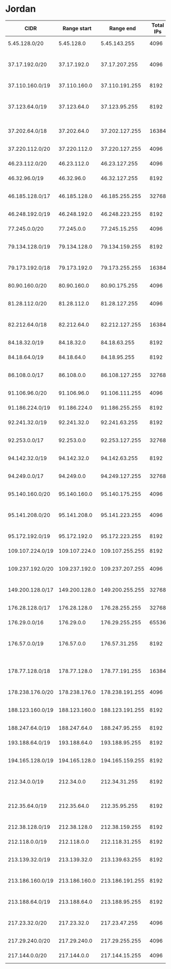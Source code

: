 # Jordan

CIDR               | Range start     | Range end       | Total IPs  | Assign date | Owner
------------------ | --------------- | --------------- | ---------- | ----------- | -----
5.45.128.0/20      | 5.45.128.0      | 5.45.143.255    | 4096       | 2012-05-25  | Umniah Lil-Hawatef Al-Mutanaqelah Co.
37.17.192.0/20     | 37.17.192.0     | 37.17.207.255   | 4096       | 2011-12-19  | Al mouakhah lil khadamat al logesteih wa al itisalat
37.110.160.0/19    | 37.110.160.0    | 37.110.191.255  | 8192       | 2012-02-08  | 
37.123.64.0/19     | 37.123.64.0     | 37.123.95.255   | 8192       | 2012-02-15  | Al mouakhah lil khadamat al logesteih wa al itisalat
37.202.64.0/18     | 37.202.64.0     | 37.202.127.255  | 16384      | 2012-03-23  | Jordan Data Communications Company LLC
37.220.112.0/20    | 37.220.112.0    | 37.220.127.255  | 4096       | 2012-04-03  | Batelco Jordan
46.23.112.0/20     | 46.23.112.0     | 46.23.127.255   | 4096       | 2010-12-08  | Umniah Mobile Company PLC
46.32.96.0/19      | 46.32.96.0      | 46.32.127.255   | 8192       | 2010-08-13  | Linkdotnet-Jordan
46.185.128.0/17    | 46.185.128.0    | 46.185.255.255  | 32768      | 2010-11-11  | Jordan Data Communications Company LLC
46.248.192.0/19    | 46.248.192.0    | 46.248.223.255  | 8192       | 2010-12-22  | Umniah Mobile Company PLC
77.245.0.0/20      | 77.245.0.0      | 77.245.15.255   | 4096       | 2007-04-10  | Linkdotnet-Jordan
79.134.128.0/19    | 79.134.128.0    | 79.134.159.255  | 8192       | 2007-10-22  | JORDAN TV CABLE & INTERNET SERVICES CO
79.173.192.0/18    | 79.173.192.0    | 79.173.255.255  | 16384      | 2007-10-31  | Jordan Data Communications Company LLC
80.90.160.0/20     | 80.90.160.0     | 80.90.175.255   | 4096       | 2001-09-07  | Linkdotnet-Jordan
81.28.112.0/20     | 81.28.112.0     | 81.28.127.255   | 4096       | 2006-03-17  | AL-HADATHEH LIL-ITISALAT WA AL-TECHNOLOGIA CO.
82.212.64.0/18     | 82.212.64.0     | 82.212.127.255  | 16384      | 2008-09-11  | AL-HADATHEH LIL-ITISALAT WA AL-TECHNOLOGIA CO.
84.18.32.0/19      | 84.18.32.0      | 84.18.63.255    | 8192       | 2004-08-11  | Royal Hashemite Court
84.18.64.0/19      | 84.18.64.0      | 84.18.95.255    | 8192       | 2004-08-11  | Farah Trading & Contracting Co.
86.108.0.0/17      | 86.108.0.0      | 86.108.127.255  | 32768      | 2005-05-23  | Jordan Data Communications Company LLC
91.106.96.0/20     | 91.106.96.0     | 91.106.111.255  | 4096       | 2012-06-21  | Batelco Jordan
91.186.224.0/19    | 91.186.224.0    | 91.186.255.255  | 8192       | 2006-11-13  | Batelco Jordan
92.241.32.0/19     | 92.241.32.0     | 92.241.63.255   | 8192       | 2007-12-05  | Umniah Mobile Company PLC
92.253.0.0/17      | 92.253.0.0      | 92.253.127.255  | 32768      | 2009-09-25  | Jordan Data Communications Company LLC
94.142.32.0/19     | 94.142.32.0     | 94.142.63.255   | 8192       | 2008-12-16  | Linkdotnet-Jordan
94.249.0.0/17      | 94.249.0.0      | 94.249.127.255  | 32768      | 2008-09-16  | Jordan Data Communications Company LLC
95.140.160.0/20    | 95.140.160.0    | 95.140.175.255  | 4096       | 2009-03-17  | 
95.141.208.0/20    | 95.141.208.0    | 95.141.223.255  | 4096       | 2009-06-30  | Al mouakhah lil khadamat al logesteih wa al itisalat
95.172.192.0/19    | 95.172.192.0    | 95.172.223.255  | 8192       | 2009-03-02  | Umniah Mobile Company PLC
109.107.224.0/19   | 109.107.224.0   | 109.107.255.255 | 8192       | 2009-10-22  | Umniah Mobile Company PLC
109.237.192.0/20   | 109.237.192.0   | 109.237.207.255 | 4096       | 2010-01-18  | VTEL HOLDINGS LIMITED/JORDAN CO.
149.200.128.0/17   | 149.200.128.0   | 149.200.255.255 | 32768      | 2011-08-15  | Jordan Data Communications Company LLC
176.28.128.0/17    | 176.28.128.0    | 176.28.255.255  | 32768      | 2011-05-20  | Linkdotnet-Jordan
176.29.0.0/16      | 176.29.0.0      | 176.29.255.255  | 65536      | 2011-05-20  | Linkdotnet-Jordan
176.57.0.0/19      | 176.57.0.0      | 176.57.31.255   | 8192       | 2011-05-31  | Al mouakhah lil khadamat al logesteih wa al itisalat
178.77.128.0/18    | 178.77.128.0    | 178.77.191.255  | 16384      | 2010-04-21  | Al mouakhah lil khadamat al logesteih wa al itisalat
178.238.176.0/20   | 178.238.176.0   | 178.238.191.255 | 4096       | 2010-07-26  | Umniah Lil-Hawatef Al-Mutanaqelah Co.
188.123.160.0/19   | 188.123.160.0   | 188.123.191.255 | 8192       | 2009-06-16  | AL-HADATHEH LIL-ITISALAT WA AL-TECHNOLOGIA CO.
188.247.64.0/19    | 188.247.64.0    | 188.247.95.255  | 8192       | 2009-08-25  | Linkdotnet-Jordan
193.188.64.0/19    | 193.188.64.0    | 193.188.95.255  | 8192       | 1995-12-29  | National Information Technology Center
194.165.128.0/19   | 194.165.128.0   | 194.165.159.255 | 8192       | 1996-02-01  | Jordan Data Communications Company LLC
212.34.0.0/19      | 212.34.0.0      | 212.34.31.255   | 8192       | 1998-03-04  | Jordan Telecommunications Company
212.35.64.0/19     | 212.35.64.0     | 212.35.95.255   | 8192       | 1998-07-27  | FIRSTNET (First Data Communication Group)
212.38.128.0/19    | 212.38.128.0    | 212.38.159.255  | 8192       | 1998-05-11  | 
212.118.0.0/19     | 212.118.0.0     | 212.118.31.255  | 8192       | 1998-10-26  | Batelco Jordan
213.139.32.0/19    | 213.139.32.0    | 213.139.63.255  | 8192       | 2000-10-24  | Jordan Telecommunications Company
213.186.160.0/19   | 213.186.160.0   | 213.186.191.255 | 8192       | 2001-09-12  | Jordan Data Communications Company LLC
213.188.64.0/19    | 213.188.64.0    | 213.188.95.255  | 8192       | 2007-12-11  | VTEL HOLDINGS LIMITED/JORDAN CO.
217.23.32.0/20     | 217.23.32.0     | 217.23.47.255   | 4096       | 2000-10-05  | Jordan Data Communications Company LLC
217.29.240.0/20    | 217.29.240.0    | 217.29.255.255  | 4096       | 2003-05-21  | Applied Science University (ASU)
217.144.0.0/20     | 217.144.0.0     | 217.144.15.255  | 4096       | 2001-02-19  | Farah Trading & Contracting Co.
